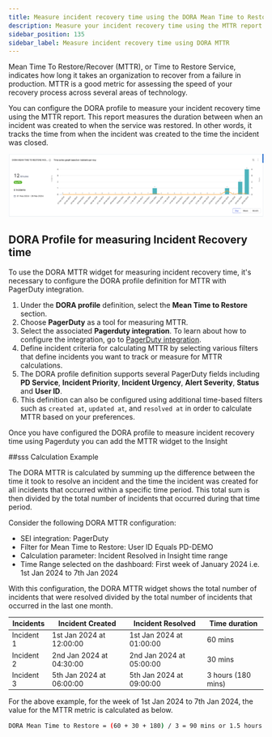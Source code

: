 ```yaml
---
title: Measure incident recovery time using the DORA Mean Time to Restore report
description: Measure your incident recovery time using the MTTR report
sidebar_position: 135
sidebar_label: Measure incident recovery time using DORA MTTR
---
```


Mean Time To Restore/Recover (MTTR), or Time to Restore Service, indicates how long it takes an organization to recover from a failure in production.
MTTR is a good metric for assessing the speed of your recovery process across several areas of technology.

You can configure the DORA profile to measure your incident recovery time using the MTTR report. This report measures the duration between when an incident was created to when the service was restored. In other words, it tracks the time from when the incident was created to the time the incident was closed.

![](./static/mttr-incident.png)

## DORA Profile for measuring Incident Recovery time

To use the DORA MTTR widget for measuring incident recovery time, it's necessary to configure the DORA profile definition for MTTR with PagerDuty integration.

1. Under the **DORA profile** definition, select the **Mean Time to Restore** section.
2. Choose **PagerDuty** as a tool for measuring MTTR.
3. Select the associated **Pagerduty integration**. To learn about how to configure the integration, go to [PagerDuty integration](/docs/software-engineering-insights/sei-integrations/other-integrations/sei-integration-pagerduty).
4. Define incident criteria for calculating MTTR by selecting various filters that define incidents you want to track or measure for MTTR calculations.
5. The DORA profile definition supports several PagerDuty fields including **PD Service**, **Incident Priority**, **Incident Urgency**, **Alert Severity**, **Status** and **User ID**.
6. This definition can also be configured using additional time-based filters such as `created at`, `updated at`, and `resolved at` in order to calculate MTTR based on your preferences.

Once you have configured the DORA profile to measure incident recovery time using Pagerduty you can add the MTTR widget to the Insight

##sss Calculation Example

The DORA MTTR is calculated by summing up the difference between the time it took to resolve an incident and the time the incident was created for all incidents that occurred within a specific time period. This total sum is then divided by the total number of incidents that occurred during that time period.

Consider the following DORA MTTR configuration:

* SEI integration: PagerDuty
* Filter for Mean Time to Restore: User ID Equals PD-DEMO
* Calculation parameter: Incident Resolved in Insight time range
* Time Range selected on the dashboard: First week of January 2024 i.e. 1st Jan 2024 to 7th Jan 2024

With this configuration, the DORA MTTR widget shows the total number of incidents that were resolved divided by the total number of incidents that occurred in the last one month.

| Incidents | Incident Created | Incident Resolved | Time duration |
| - | - | - | - |
| Incident 1 | 1st Jan 2024 at 12:00:00 | 1st Jan 2024 at 01:00:00 | 60 mins |
| Incident 2 | 2nd Jan 2024 at 04:30:00 | 2nd Jan 2024 at 05:00:00 | 30 mins |
| Incident 3 | 5th Jan 2024 at 06:00:00 | 5th Jan 2024 at 09:00:00 | 3 hours (180 mins) |

For the above example, for the week of 1st Jan 2024 to 7th Jan 2024, the value for the MTTR metric is calculated as below.

```bash
DORA Mean Time to Restore = (60 + 30 + 180) / 3 = 90 mins or 1.5 hours (MEDIUM)
```
